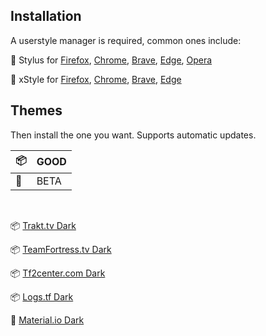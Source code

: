 ## Installation

A userstyle manager is required, common ones include:

🎨 Stylus for [Firefox](https://addons.mozilla.org/en-US/firefox/addon/styl-us/), [Chrome](https://chrome.google.com/webstore/detail/stylus/clngdbkpkpeebahjckkjfobafhncgmne), [Brave](https://chrome.google.com/webstore/detail/stylus/clngdbkpkpeebahjckkjfobafhncgmne), [Edge](https://chrome.google.com/webstore/detail/stylus/clngdbkpkpeebahjckkjfobafhncgmne), [Opera](https://addons.opera.com/en-gb/extensions/details/stylus/)

🎨 xStyle for [Firefox](https://addons.mozilla.org/firefox/addon/xstyle/), [Chrome](https://chrome.google.com/webstore/detail/xstyle/hncgkmhphmncjohllpoleelnibpmccpj), [Brave](https://chrome.google.com/webstore/detail/xstyle/hncgkmhphmncjohllpoleelnibpmccpj), [Edge](https://chrome.google.com/webstore/detail/xstyle/hncgkmhphmncjohllpoleelnibpmccpj)
<br>

## Themes

Then install the one you want. Supports automatic updates.

| 📦  | GOOD |
| --- | ---- |
| 🦺  | BETA |

<br>

📦 [Trakt.tv Dark](https://raw.githubusercontent.com/PhongGuy/css-styles/main/dist/trakt-dark.user.css)

📦 [TeamFortress.tv Dark](https://raw.githubusercontent.com/PhongGuy/css-styles/main/dist/tftv-dark.user.css)

📦 [Tf2center.com Dark](https://raw.githubusercontent.com/PhongGuy/css-styles/main/dist/tf2center.com-dark.user.css)

📦 [Logs.tf Dark](https://raw.githubusercontent.com/PhongGuy/css-styles/main/dist/logs.tf-dark.user.css)

🦺 [Material.io Dark](https://raw.githubusercontent.com/PhongGuy/css-styles/main/dist/material.io-dark.user.css)

<!-- sass themes/tf2center.com-dark.scss dist/tf2center.com-dark.user.css --no-source-map --watch --style compressed -->
